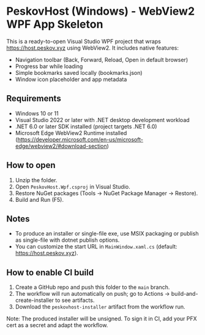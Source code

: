 # PeskovHost (Windows) - WebView2 WPF App Skeleton

This is a ready-to-open Visual Studio WPF project that wraps https://host.peskov.xyz using WebView2.
It includes native features:
- Navigation toolbar (Back, Forward, Reload, Open in default browser)
- Progress bar while loading
- Simple bookmarks saved locally (bookmarks.json)
- Window icon placeholder and app metadata

## Requirements
- Windows 10 or 11
- Visual Studio 2022 or later with .NET desktop development workload
- .NET 6.0 or later SDK installed (project targets .NET 6.0)
- Microsoft Edge WebView2 Runtime installed (https://developer.microsoft.com/en-us/microsoft-edge/webview2/#download-section)

## How to open
1. Unzip the folder.
2. Open `PeskovHost.Wpf.csproj` in Visual Studio.
3. Restore NuGet packages (Tools -> NuGet Package Manager -> Restore).
4. Build and Run (F5).

## Notes
- To produce an installer or single-file exe, use MSIX packaging or publish as single-file with dotnet publish options.
- You can customize the start URL in `MainWindow.xaml.cs` (default: https://host.peskov.xyz).


## How to enable CI build
1. Create a GitHub repo and push this folder to the `main` branch.
2. The workflow will run automatically on push; go to Actions -> build-and-create-installer to see artifacts.
3. Download the `peskovhost-installer` artifact from the workflow run.

Note: The produced installer will be unsigned. To sign it in CI, add your PFX cert as a secret and adapt the workflow.
